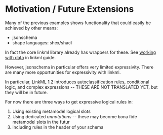 # Motivation / Future Extensions

Many of the previous examples shows functionality that could easily be achieved by other means:

 - jsonschema
 - shape languages: shex/shacl

In fact the core linkml library already has wrappers for these. See [working with data](https://linkml.io/linkml/data/index.html) in linkml guide.

However, jsonschema in particular offers very limited expressivity. There are many more opportunities for expressivity with linkml.

In particular, LinkML 1.2 introduces autoclassification rules, conditional logic, and complex expressions -- THESE ARE NOT TRANSLATED YET, but they will be in future.

For now there are three ways to get expressive logical rules in:

 1. Using existing metamodel logical slots
 2. Using dedicated *annotations* -- these may become bona fide metamodel slots in the futur
 3. including rules in the header of your schema


